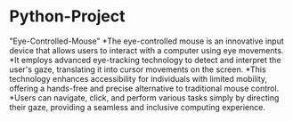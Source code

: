 # Python-Project
"Eye-Controlled-Mouse"
*The eye-controlled mouse is an innovative input device that allows users to interact with a computer using eye movements. 
*It employs advanced eye-tracking technology to detect and interpret the user's gaze, translating it into cursor movements on the screen. 
*This technology enhances accessibility for individuals with limited mobility, offering a hands-free and precise alternative to traditional mouse control.
*Users can navigate, click, and perform various tasks simply by directing their gaze, providing a seamless and inclusive computing experience.
